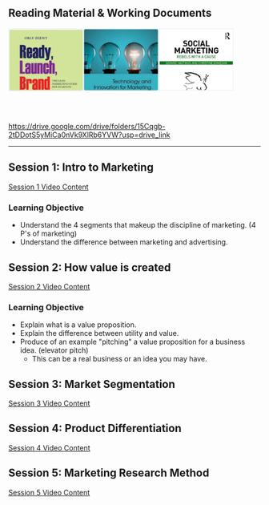 ## Reading Material & Working Documents
  
<a href="https://drive.google.com/file/d/1g35rYNP2t7ihk8FNQsXImhxf4W3BGCbJ/view?usp=drive_link" title="Ready, Launch, Brand"><img align="left" width="150px" src="assets/startup-marketing.jpg" alt="image"></a>

<a href="https://drive.google.com/file/d/1p3ATy3UFxT5vbKb24eVCh2a1XE_bWd0f/view?usp=drive_link" title="Technology & Innovation Marketing"><img align="left" width="150px" src="assets/innovation-marketing.jpg" alt="image"></a>

<a href="https://drive.google.com/file/d/1IrdJR2PkaDNn5HnllkfZH5Rr3be_s3Ah/view?usp=drive_link" title="Social Marketing"><img align="top" width="150px" src="assets/social-marketing.jpg" alt="image"></a>  

<br> </br>

<https://drive.google.com/drive/folders/15Cqgb-2tDDotS5yMiCa0nVk9XlRb6YVW?usp=drive_link>
____



## Session 1: Intro to Marketing

[Session 1 Video Content](https://pgtreau.github.io/session1.html)

### Learning Objective
- Understand the 4 segments that makeup the discipline of marketing. (4 P's of marketing)
- Understand the difference between marketing and advertising.

## Session 2: How value is created

[Session 2 Video Content](https://pgtreau.github.io/session2.html)

### Learning Objective
- Explain what is a value proposition.
- Explain the difference between utility and value.
- Produce of an example "pitching" a value proposition for a business idea. (elevator pitch)
  - This can be a real business or an idea you may have. 

## Session 3: Market Segmentation

[Session 3 Video Content](https://pgtreau.github.io/session3.html)

## Session 4: Product Differentiation

[Session 4 Video Content](https://pgtreau.github.io/session4.html)

## Session 5: Marketing Research Method

[Session 5 Video Content](https://pgtreau.github.io/session5.html)
